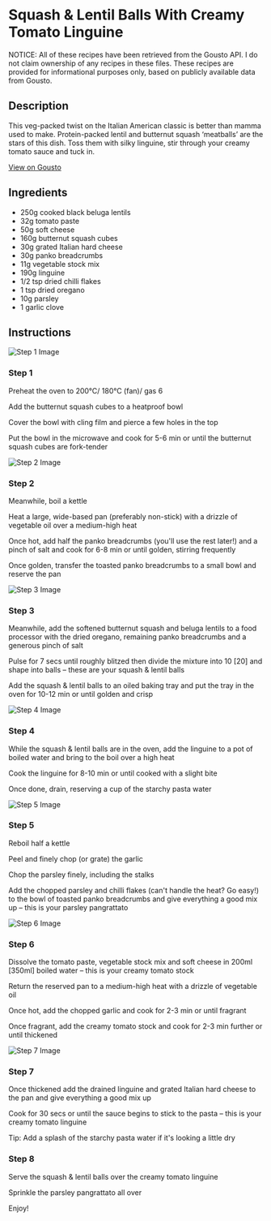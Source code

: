 # Squash & Lentil Balls With Creamy Tomato Linguine

NOTICE: All of these recipes have been retrieved from the Gousto API. I do not claim ownership of any recipes in these files. These recipes are provided for informational purposes only, based on publicly available data from Gousto.

## Description

This veg-packed twist on the Italian American classic is better than mamma used to make. Protein-packed lentil and butternut squash ‘meatballs’ are the stars of this dish. Toss them with silky linguine, stir through your creamy tomato sauce and tuck in.

[View on Gousto](https://www.gousto.co.uk/recipes/cookbook/squash-lentil-balls-with-creamy-tomato-linguine)

## Ingredients

- 250g cooked black beluga lentils
- 32g tomato paste
- 50g soft cheese
- 160g butternut squash cubes
- 30g grated Italian hard cheese
- 30g panko breadcrumbs
- 11g vegetable stock mix
- 190g linguine
- 1/2 tsp dried chilli flakes
- 1 tsp dried oregano
- 10g parsley
- 1 garlic clove

## Instructions

![Step 1 Image](https://production-media.gousto.co.uk/cms/recipe-step-image/Step-1-1659885144377-x200.jpg)

### Step 1

Preheat the oven to 200°C/ 180°C (fan)/ gas 6

Add the butternut squash cubes to a heatproof bowl

Cover the bowl with cling film and pierce a few holes in the top

Put the bowl in the microwave and cook for 5-6 min or until the butternut squash cubes are fork-tender

![Step 2 Image](https://production-media.gousto.co.uk/cms/recipe-step-image/Step-2-1659885148463-x200.jpg)

### Step 2

Meanwhile, boil a kettle

Heat a large, wide-based pan (preferably non-stick) with a drizzle of vegetable oil over a medium-high heat

Once hot, add half the panko breadcrumbs (you'll use the rest later!) and a pinch of salt and cook for 6-8 min or until golden, stirring frequently

Once golden, transfer the toasted panko breadcrumbs to a small bowl and reserve the pan

![Step 3 Image](https://production-media.gousto.co.uk/cms/recipe-step-image/Step-3-1659885152965-x200.jpg)

### Step 3

Meanwhile, add the softened butternut squash and beluga lentils to a food processor with the dried oregano, remaining panko breadcrumbs and a generous pinch of salt

Pulse for 7 secs until roughly blitzed then divide the mixture into 10 <span class="text-danger">[20]</span> and shape into balls – these are your squash & lentil balls

Add the squash & lentil balls to an oiled baking tray and put the tray in the oven for 10-12 min or until golden and crisp

![Step 4 Image](https://production-media.gousto.co.uk/cms/recipe-step-image/Step-4-1659885157382-x200.jpg)

### Step 4

While the squash & lentil balls are in the oven, add the linguine to a pot of boiled water and bring to the boil over a high heat

Cook the linguine for 8-10 min or until cooked with a slight bite

Once done, drain, reserving a cup of the starchy pasta water

![Step 5 Image](https://production-media.gousto.co.uk/cms/recipe-step-image/Step-5-1659885161472-x200.jpg)

### Step 5

Reboil half a kettle

Peel and finely chop (or grate) the garlic

Chop the parsley finely, including the stalks

Add the chopped parsley and chilli flakes (can't handle the heat? Go easy!) to the bowl of toasted panko breadcrumbs and give everything a good mix up – this is your parsley pangrattato

![Step 6 Image](https://production-media.gousto.co.uk/cms/recipe-step-image/Step-6-1659885166163-x200.jpg)

### Step 6

Dissolve the tomato paste, vegetable stock mix and soft cheese in 200ml <span class="text-danger">[350ml] </span>boiled water – this is your creamy tomato stock

Return the reserved pan to a medium-high heat with a drizzle of vegetable oil

Once hot, add the chopped garlic and cook for 2-3 min or until fragrant

Once fragrant, add the creamy tomato stock and cook for 2-3 min further or until thickened

![Step 7 Image](https://production-media.gousto.co.uk/cms/recipe-step-image/Step-7-1659885170461-x200.jpg)

### Step 7

Once thickened add the drained linguine and grated Italian hard cheese to the pan and give everything a good mix up

Cook for 30 secs or until the sauce begins to stick to the pasta – this is your creamy tomato linguine

Tip: Add a splash of the starchy pasta water if it's looking a little dry

### Step 8

Serve the squash & lentil balls over the creamy tomato linguine

Sprinkle the parsley pangrattato all over

Enjoy!

